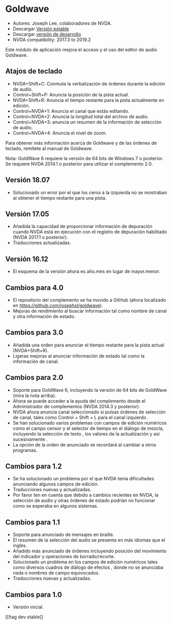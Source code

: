 # Goldwave #

* Autores: Joseph Lee, colaboradores de NVDA.
* Descargar [Versión estable][1]
* Descargar [versión de desarrollo][2]
* NVDA compatibility: 2017.3 to 2019.2

Este módulo de aplicación mejora el acceso y el uso del editor  de audio
Goldwave.

## Atajos de teclado ##

* NVDA+Shift+C: Conmuta la verbalización de órdenes durante la edición de
  audio.
* Control+Shift+P: Anuncia la posición de la pista actual.
* NVDA+Shift+R: Anuncia el tiempo restante para la pista actualmente en
  edición.
* Control+NVDA+1: Anuncia el canal que estás editando.
* Control+NVDA+2: Anuncia la longitud total del archivo de audio.
* Control+NVDA+3: anuncia un resumen de la información de selección de
  audio.
* Control+NVDA+4: Anuncia el nivel de zoom.

Para obtener más información acerca de Goldwave y de las órdenes de teclado,
remítete al manual de Goldwave.

Nota: GoldWave 6 requiere la versión de 64 bits de Windows 7 o posterior. Se
requiere NVDA 2014.1 o posterior para utilizar el complemento 2.0.

## Versión 18.07

* Solucionado un error por el que los ceros a la izquierda no se mostraban
  al obtener el tiempo restante para una pista.

## Versión 17.05

* Añadida la capacidad de proporcionar información de depuración cuando NVDA
  está en ejecución con el registro de depuración habilitado (NVDA 2017.1 o
  posterior).
* Traducciones actualizadas.

## Versión 16.12

* El esquema de la versión ahora es año.mes en lugar de mayor.menor.

## Cambios para 4.0

* El repositorio del complemento se ha movido a GitHub (ahora localizado en
  https://github.com/josephsl/goldwave).
* Mejoras de rendimiento al buscar información tal como nombre de canal y
  otra información de estado.

## Cambios para 3.0

* Añadida una orden para anunciar el tiempo restante para la pista actual
  (NVDA+Shift+R).
* Ligeras mejoras al anunciar información de estado tal como la información
  de canal.

## Cambios para  2.0

* Soporte para GoldWave 6, incluyendo la versión de 64 bits de GoldWave
  (mira la nota arriba).
* Ahora se puede acceder a la ayuda del complemento desde el Administrador
  de complementos (NVDA 2014.3 y posterior).
* NVDA ahora anuncia canal seleccionado si pulsas órdenes de selección de
  canal, tales como Control + Shift + L para el canal izquierdo .
* Se han solucionado varios problemas con campos de edición numéricos como
  el campo censor y el selector de tiempo en el diálogo de mezcla,
  incluyendo la selección de texto , los valores de la actualización y así
  sucesivamente .
* La opción de la orden de anunciado se recordará al cambiar a otros
  programas.

## Cambios para 1.2

* Se ha solucionado un problema por el que NVDA tenía dificultades
  anunciando algunos campos de edición.
* Traducciones nuevas y actualizadas.
* Por favor ten en cuenta que debido a cambios recientes en NVDA, la
  selección de audio y otras órdenes de estado podrían no funcionar como se
  esperaba en algunos sistemas.

## Cambios para 1.1

* Soporte para anunciado de mensajes en braille.
* El resumen de la selección del audio se  presenta en más idiomas que el
  inglés.
* Añadido más anunciado de órdenes incluyendo posición del movimiento del
  indicador y operaciones de borrado/recorte.
* Solucionado un problema en los campos de edición numéricos tales como
  diversos cuadros de diálogo de efectos , donde no se anunciaba nada o
  nombres de campo equivocados.
* Traducciones nuevas y actualizadas.

## Cambios para 1.0

* Versión inicial.

[[!tag dev stable]]

[1]: https://addons.nvda-project.org/files/get.php?file=gwv

[2]: https://addons.nvda-project.org/files/get.php?file=gwv-dev
